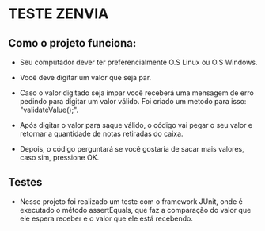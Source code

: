 # TESTE ZENVIA

## Como o projeto funciona: 

* Seu computador dever ter preferencialmente O.S Linux ou O.S Windows.

* Você deve digitar um valor que seja par.

* Caso o valor digitado seja impar você receberá uma mensagem de erro pedindo para digitar um valor válido. Foi criado um metodo para isso: "validateValue();".

* Após digitar o valor para saque válido, o código vai pegar o seu valor e retornar a quantidade de notas retiradas do caixa. 

* Depois, o código perguntará se você gostaria de sacar mais valores, caso sim, pressione OK. 

## Testes

* Nesse projeto foi realizado um teste com o framework JUnit, onde é executado o método assertEquals, que faz a comparação do valor que ele espera receber e o valor que ele está recebendo.


